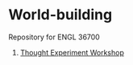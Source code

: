 # World-building
Repository for ENGL 36700

1. [Thought Experiment Workshop](Thought-Experiment.md)

